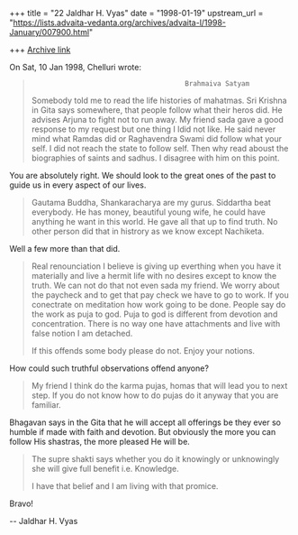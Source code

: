+++
title = "22 Jaldhar H. Vyas"
date = "1998-01-19"
upstream_url = "https://lists.advaita-vedanta.org/archives/advaita-l/1998-January/007900.html"

+++
[Archive link](https://lists.advaita-vedanta.org/archives/advaita-l/1998-January/007900.html)

On Sat, 10 Jan 1998, Chelluri wrote:

>                                           Brahmaiva Satyam
>
> Somebody told me to read the life histories of mahatmas. Sri Krishna in Gita
> says somewhere,  that people follow what their heros did.  He advises Arjuna
> to fight not to run away.   My friend sada gave a good response to my request
> but one thing I ldid not like.  He said never mind what Ramdas did or
> Raghavendra Swami did follow what your self. I did not reach the state to
> follow self.   Then why read aboust the biographies of saints and sadhus.  I
> disagree with him on this point.
>

You are absolutely right.  We should look to the great ones of the past to
guide us in every aspect of our lives.

> Gautama Buddha, Shankaracharya are my gurus.  Siddartha beat everybody.
> He has money, beautiful young wife, he could have anything he want in this
> world. He gave all that up to find truth.  No other person did that in
> histrory as we know except Nachiketa.

Well a few more than that did.

>  Real renounciation I believe is giving
> up everthing when you have it materially and live a hermit life with no
> desires except to know the truth.  We can not do that not even sada my friend.
> We worry about the paycheck and to get that pay check we have to go to work.
> If you conectrate on meditation how  work going to be done.  People say do the
> work as puja to god.  Puja to god is different from devotion and
> concentration. There is no way one have attachments and live with false notion
> I am detached.
>
> If this offends some body please do not.  Enjoy your notions.
>

How could such truthful observations offend anyone?

> My friend I think do the karma pujas, homas that will lead you to next step.
> If you do not know how to do pujas do it anyway that you are familiar.

Bhagavan says in the Gita that he will accept all offerings be they ever
so humble if made with faith and devotion.  But obviously the more you can
follow His shastras, the more pleased He will be.

>The  supre shakti says whether you do it knowingly or unknowingly she
> will give
> full benefit i.e. Knowledge.
>
> I have that belief and I am living with that promice.

Bravo!

--
Jaldhar H. Vyas <jaldhar at braincells.com>

